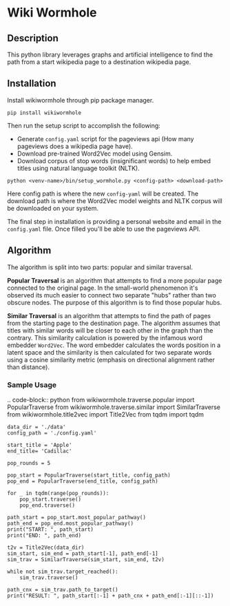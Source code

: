 # Wiki Wormhole
## Description
This python library leverages graphs and artificial intelligence to find the path from a start wikipedia page to a destination wikipedia page.

## Installation
Install wikiwormhole through pip package manager.
```
pip install wikiwormhole
```
Then run the setup script to accomplish the following:
- Generate `config.yaml` script for the pageviews api (How many pageviews does a wikipedia page have).
- Download pre-trained Word2Vec model using Gensim.
- Download corpus of stop words (insignificant words) to help embed titles using natural language toolkit (NLTK).
```
python <venv-name>/bin/setup_wormhole.py <config-path> <download-path>
```
Here config path is where the new `config-yaml` will be created. The download path is where the Word2Vec model weights and NLTK corpus will be downloaded on your system.

The final step in installation is providing a personal website and email in the `config.yaml` file. Once filled you'll be able to use the pageviews API.

## Algorithm
The algorithm is split into two parts: popular and similar traversal.

**Popular Traversal** is an algorithm that attempts to find a more popular page connected to the original page.
In the small-world phenomenon it's observed its much easier to connect two separate "hubs" rather than two obscure nodes. The purpose of this algorithm is to find those popular hubs.

**Similar Traversal** is an algorithm that attempts to find the path of pages from the starting page to the destination page. The algorithm assumes that titles with similar words will be closer to each other in the graph than the contrary. This similarity calculation is powered by the infamous word embedder `Word2Vec`. The word embedder calculates the words position in a latent space and the similarity is then calculated for two separate words using a cosine similarity metric (emphasis on directional alignment rather than distance). 

### Sample Usage
.. code-block:: python
    from wikiwormhole.traverse.popular import PopularTraverse
    from wikiwormhole.traverse.similar import SimilarTraverse
    from wikiwormhole.title2vec import Title2Vec
    from tqdm import tqdm

    data_dir = './data'
    config_path = './config.yaml'

    start_title = 'Apple'
    end_title= 'Cadillac'

    pop_rounds = 5

    pop_start = PopularTraverse(start_title, config_path)
    pop_end = PopularTraverse(end_title, config_path)

    for _ in tqdm(range(pop_rounds)):
        pop_start.traverse()
        pop_end.traverse()

    path_start = pop_start.most_popular_pathway()
    path_end = pop_end.most_popular_pathway()
    print("START: ", path_start)
    print("END: ", path_end)

    t2v = Title2Vec(data_dir)
    sim_start, sim_end = path_start[-1], path_end[-1]
    sim_trav = SimilarTraverse(sim_start, sim_end, t2v)

    while not sim_trav.target_reached():
        sim_trav.traverse()

    path_cnx = sim_trav.path_to_target()
    print("RESULT: ", path_start[:-1] + path_cnx + path_end[:-1][::-1])